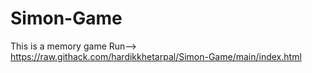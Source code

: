 # Simon-Game
This is a memory game
Run--> https://raw.githack.com/hardikkhetarpal/Simon-Game/main/index.html
